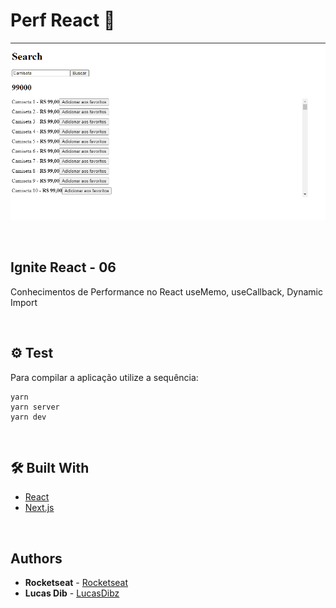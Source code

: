 # Perf React 📸

![](perfreact.png)

&nbsp;
## Ignite React - 06
Conhecimentos de Performance no React
useMemo, useCallback, Dynamic Import

&nbsp;
## ⚙️ Test
Para compilar a aplicação utilize a sequência: 
```
yarn
yarn server
yarn dev
```

&nbsp;
## 🛠️ Built With

- [React](https://reactjs.org/)
- [Next.js](https://nextjs.org/)

&nbsp;
## Authors

* **Rocketseat** - [Rocketseat](https://github.com/Rocketseat)
* **Lucas Dib** - [LucasDibz](https://github.com/LucasDibz)